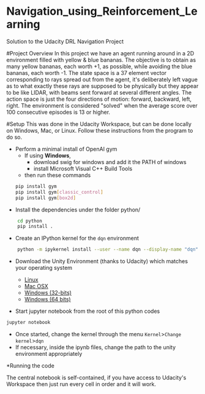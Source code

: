 # Navigation_using_Reinforcement_Learning
Solution to the Udacity DRL Navigation Project

#Project Overview
In this project we have an agent running around in a 2D environment filled with yellow & blue bananas.  The objective is to obtain as many yellow bananas, each worth +1, as possible, while avoiding the blue bananas, each worth -1.  The state space is a 37 element vector corresponding to rays spread out from the agent, it's deliberately left vague as to what exactly these rays are supposed to be physically but they appear to be like LIDAR, with beams sent forward at several different angles.  The action space is just the four directions of motion: forward, backward, left, right.  The environment is considered "solved" when the average score over 100 consecutive episodes is 13 or higher.

#Setup
This was done in the Udacity Workspace, but can be done locally on Windows, Mac, or Linux.  Follow these instructions from the program to do so.  

* Perform a minimal install of OpenAI gym
	* If using __Windows__, 
		* download swig for windows and add it the PATH of windows
		* install Microsoft Visual C++ Build Tools
	* then run these commands
	```bash
	pip install gym
	pip install gym[classic_control]
	pip install gym[box2d]
	```
* Install the dependencies under the folder python/
```bash
	cd python
	pip install .
```
* Create an IPython kernel for the `dqn` environment
```bash
	python -m ipykernel install --user --name dqn --display-name "dqn"
```
* Download the Unity Environment (thanks to Udacity) which matches your operating system
	* [Linux](https://s3-us-west-1.amazonaws.com/udacity-drlnd/P1/Banana/Banana_Linux.zip)
	* [Mac OSX](https://s3-us-west-1.amazonaws.com/udacity-drlnd/P1/Banana/Banana.app.zip)
	* [Windows (32-bits)](https://s3-us-west-1.amazonaws.com/udacity-drlnd/P1/Banana/Banana_Windows_x86.zip)
	* [Windows (64 bits)](https://s3-us-west-1.amazonaws.com/udacity-drlnd/P1/Banana/Banana_Windows_x86_64.zip)

* Start jupyter notebook from the root of this python codes
```bash
jupyter notebook
```
* Once started, change the kernel through the menu `Kernel`>`Change kernel`>`dqn`
* If necessary, inside the ipynb files, change the path to the unity environment appropriately


*Running the code 

The central notebook is self-contained, if you have access to Udacity's Workspace then just run every cell in order and it will work.


